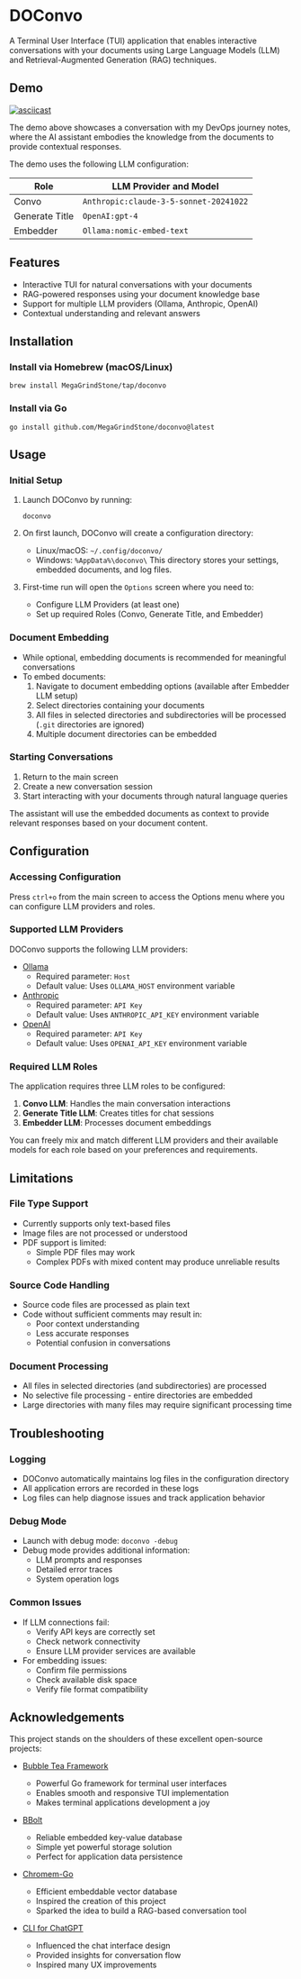 # DOConvo

A Terminal User Interface (TUI) application that enables interactive conversations with your documents using Large Language Models (LLM) and Retrieval-Augmented Generation (RAG) techniques.

## Demo

[![asciicast](https://asciinema.org/a/694382.svg)](https://asciinema.org/a/694382)

The demo above showcases a conversation with my DevOps journey notes, where the AI assistant embodies the knowledge from the documents to provide contextual responses.

The demo uses the following LLM configuration:

| Role | LLM Provider and Model |
|---------|-------|
| Convo | `Anthropic:claude-3-5-sonnet-20241022` |
| Generate Title | `OpenAI:gpt-4` |
| Embedder | `Ollama:nomic-embed-text` |

## Features

- Interactive TUI for natural conversations with your documents
- RAG-powered responses using your document knowledge base
- Support for multiple LLM providers (Ollama, Anthropic, OpenAI)
- Contextual understanding and relevant answers

## Installation

### Install via Homebrew (macOS/Linux)

```shell
brew install MegaGrindStone/tap/doconvo
```

### Install via Go

```shell
go install github.com/MegaGrindStone/doconvo@latest
```

## Usage

### Initial Setup

1. Launch DOConvo by running:
   ```shell
   doconvo
   ```

2. On first launch, DOConvo will create a configuration directory:
   - Linux/macOS: `~/.config/doconvo/`
   - Windows: `%AppData%\doconvo\`
   This directory stores your settings, embedded documents, and log files.

3. First-time run will open the `Options` screen where you need to:
   - Configure LLM Providers (at least one)
   - Set up required Roles (Convo, Generate Title, and Embedder)

### Document Embedding

- While optional, embedding documents is recommended for meaningful conversations
- To embed documents:
  1. Navigate to document embedding options (available after Embedder LLM setup)
  2. Select directories containing your documents
  3. All files in selected directories and subdirectories will be processed (`.git` directories are ignored)
  4. Multiple document directories can be embedded

### Starting Conversations

1. Return to the main screen
2. Create a new conversation session
3. Start interacting with your documents through natural language queries

The assistant will use the embedded documents as context to provide relevant responses based on your document content.

## Configuration

### Accessing Configuration

Press `ctrl+o` from the main screen to access the Options menu where you can configure LLM providers and roles.

### Supported LLM Providers

DOConvo supports the following LLM providers:

- [Ollama](https://ollama.com/)
  - Required parameter: `Host`
  - Default value: Uses `OLLAMA_HOST` environment variable
- [Anthropic](https://www.anthropic.com/)
  - Required parameter: `API Key`
  - Default value: Uses `ANTHROPIC_API_KEY` environment variable
- [OpenAI](https://openai.com/)
  - Required parameter: `API Key`
  - Default value: Uses `OPENAI_API_KEY` environment variable

### Required LLM Roles

The application requires three LLM roles to be configured:

1. **Convo LLM**: Handles the main conversation interactions
2. **Generate Title LLM**: Creates titles for chat sessions
3. **Embedder LLM**: Processes document embeddings

You can freely mix and match different LLM providers and their available models for each role based on your preferences and requirements.

## Limitations

### File Type Support
- Currently supports only text-based files
- Image files are not processed or understood
- PDF support is limited:
  - Simple PDF files may work
  - Complex PDFs with mixed content may produce unreliable results

### Source Code Handling
- Source code files are processed as plain text
- Code without sufficient comments may result in:
  - Poor context understanding
  - Less accurate responses
  - Potential confusion in conversations

### Document Processing
- All files in selected directories (and subdirectories) are processed
- No selective file processing - entire directories are embedded
- Large directories with many files may require significant processing time

## Troubleshooting

### Logging
- DOConvo automatically maintains log files in the configuration directory
- All application errors are recorded in these logs
- Log files can help diagnose issues and track application behavior

### Debug Mode
- Launch with debug mode: `doconvo -debug`
- Debug mode provides additional information:
  - LLM prompts and responses
  - Detailed error traces
  - System operation logs

### Common Issues
- If LLM connections fail:
  - Verify API keys are correctly set
  - Check network connectivity
  - Ensure LLM provider services are available
- For embedding issues:
  - Confirm file permissions
  - Check available disk space
  - Verify file format compatibility

## Acknowledgements

This project stands on the shoulders of these excellent open-source projects:

- [Bubble Tea Framework](https://github.com/charmbracelet/bubbletea)
  - Powerful Go framework for terminal user interfaces
  - Enables smooth and responsive TUI implementation
  - Makes terminal applications development a joy

- [BBolt](https://github.com/etcd-io/bbolt)
  - Reliable embedded key-value database
  - Simple yet powerful storage solution
  - Perfect for application data persistence

- [Chromem-Go](https://github.com/philippgille/chromem-go)
  - Efficient embeddable vector database
  - Inspired the creation of this project
  - Sparked the idea to build a RAG-based conversation tool

- [CLI for ChatGPT](https://github.com/j178/chatgpt)
  - Influenced the chat interface design
  - Provided insights for conversation flow
  - Inspired many UX improvements
